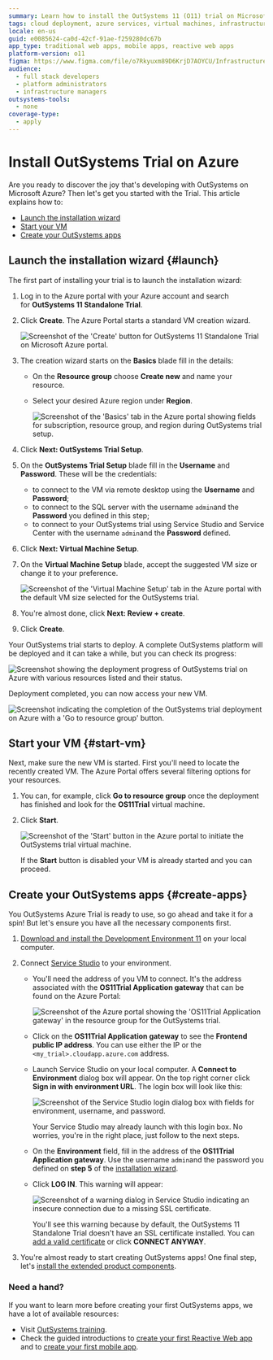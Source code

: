 ```yaml
---
summary: Learn how to install the OutSystems 11 (O11) trial on Microsoft Azure, including VM setup and app creation.
tags: cloud deployment, azure services, virtual machines, infrastructure as a service, platform as a service
locale: en-us
guid: e0085624-ca0d-42cf-91ae-f259280dc67b
app_type: traditional web apps, mobile apps, reactive web apps
platform-version: o11
figma: https://www.figma.com/file/o7Rkyuxm89D6KrjD7AOYCU/Infrastructure?node-id=1242:781
audience:
  - full stack developers
  - platform administrators
  - infrastructure managers
outsystems-tools:
  - none
coverage-type:
  - apply
---
```


# Install OutSystems Trial on Azure

Are you ready to discover the joy that's developing with OutSystems on Microsoft Azure? Then let's get you started with the Trial. This article explains how to:

* [Launch the installation wizard](#launch)
* [Start your VM](#start-vm)
* [Create your OutSystems apps](#create-apps)

## Launch the installation wizard {#launch}

The first part of installing your trial is to launch the installation wizard:

1. Log in to the Azure portal with your Azure account and search for **OutSystems 11 Standalone Trial**.

1. Click **Create**. The Azure Portal starts a standard VM creation wizard.

    ![Screenshot of the 'Create' button for OutSystems 11 Standalone Trial on Microsoft Azure portal.](images/azure-trial-create.png "Create OutSystems Trial on Azure")

1. The creation wizard starts on the **Basics** blade fill in the details:
    * On the **Resource group** choose **Create new** and name your resource.
    * Select your desired Azure region under **Region**.

        ![Screenshot of the 'Basics' tab in the Azure portal showing fields for subscription, resource group, and region during OutSystems trial setup.](images/azure-trial-basics.png "OutSystems Trial Basic Setup")

1. Click **Next: OutSystems Trial Setup**.

1. On the **OutSystems Trial Setup** blade fill in the **Username** and **Password**. These will be the credentials:
    * to connect to the VM via remote desktop using the **Username** and **Password**;
    * to connect to the SQL server with the username `admin`and the **Password** you defined in this step;
    * to connect to your OutSystems trial using Service Studio and Service Center with the username `admin`and the **Password** defined.

1. Click **Next: Virtual Machine Setup**.

1. On the **Virtual Machine Setup** blade, accept the suggested VM size or change it to your preference.

    ![Screenshot of the 'Virtual Machine Setup' tab in the Azure portal with the default VM size selected for the OutSystems trial.](images/azure-trial-vm.png "Virtual Machine Size Selection")

1. You're almost done, click **Next: Review + create**.

1. Click **Create**.

Your OutSystems trial starts to deploy. A complete OutSystems platform will be deployed and it can take a while, but you can check its progress:

![Screenshot showing the deployment progress of OutSystems trial on Azure with various resources listed and their status.](images/azure-trial-deployment.png "OutSystems Trial Deployment Progress")

Deployment completed, you can now access your new VM.

![Screenshot indicating the completion of the OutSystems trial deployment on Azure with a 'Go to resource group' button.](images/azure-trial-complete.png "OutSystems Trial Deployment Complete")

## Start your VM {#start-vm}

Next, make sure the new VM is started. First you'll need to locate the recently created VM. The Azure Portal offers several filtering options for your resources.

1. You can, for example, click **Go to resource group** once the deployment has finished and look for the **OS11Trial** virtual machine.

1. Click **Start**.

    ![Screenshot of the 'Start' button in the Azure portal to initiate the OutSystems trial virtual machine.](images/azure-trial-start.png "Starting the Virtual Machine")

    If the **Start** button is disabled your VM is already started and you can proceed.

## Create your OutSystems apps {#create-apps}

You OutSystems Azure Trial is ready to use, so go ahead and take it for a spin! But let's ensure you have all the necessary components first.

1. [Download and install the Development Environment 11](https://www.outsystems.com/downloads/) on your local computer.

1. Connect [Service Studio](https://success.outsystems.com/Documentation/11/Getting_started/Service_Studio_Overview)  to your environment.

    * You'll need the address of you VM to connect. It's the address associated with the **OS11Trial Application gateway** that can be found on the Azure Portal:

        ![Screenshot of the Azure portal showing the 'OS11Trial Application gateway' in the resource group for the OutSystems trial.](images/azure-trial-gateway.png "OutSystems Trial Application Gateway")

    * Click on the **OS11Trial Application gateway** to see the **Frontend public IP address**. You can use either the IP or the `<my_trial>.cloudapp.azure.com` address.

    * Launch Service Studio on your local computer. A **Connect to Environment** dialog box will appear. On the top right corner click **Sign in with environment URL**. The login box will look like this:

        ![Screenshot of the Service Studio login dialog box with fields for environment, username, and password.](images/azure-trial-ss.png "Service Studio Login Dialog")

        Your Service Studio may already launch with this login box. No worries, you're in the right place, just follow to the next steps.

    * On the **Environment** field, fill in the address of the **OS11Trial Application gateway**. Use the username `admin`and the password you defined on **step 5** of the [installation wizard](#launch}).

    * Click **LOG IN**. This warning will appear:

        ![Screenshot of a warning dialog in Service Studio indicating an insecure connection due to a missing SSL certificate.](images/azure-trial-warning-ss.png "Service Studio Insecure Connection Warning")

        You'll see this warning because by default, the OutSystems 11 Standalone Trial doesn't have an SSL certificate installed. You can [add a valid certificate](https://success.outsystems.com/Documentation/11/Setting_Up_OutSystems/OutSystems_on_Microsoft_Azure/Set_Up_OutSystems_on_Microsoft_Azure#add-a-valid-certificate-to-the-environments) or click **CONNECT ANYWAY**.

1. You're almost ready to start creating OutSystems apps! One final step, let's [install the extended product components](https://success.outsystems.com/Documentation/11/Setting_Up_OutSystems/OutSystems_on_Microsoft_Azure/Set_Up_OutSystems_on_Microsoft_Azure#Install_the_extended_product_components).

### Need a hand?

If you want to learn more before creating your first OutSystems apps, we have a lot of available resources:

* Visit [OutSystems training](https://www.outsystems.com/training/).
* Check the guided introductions to [create your first Reactive Web app](https://success.outsystems.com/Documentation/11/Getting_started/Create_Your_First_Reactive_Web_App) and to [create your first mobile app](https://success.outsystems.com/Documentation/11/Getting_started/Create_Your_First_Mobile_App).
